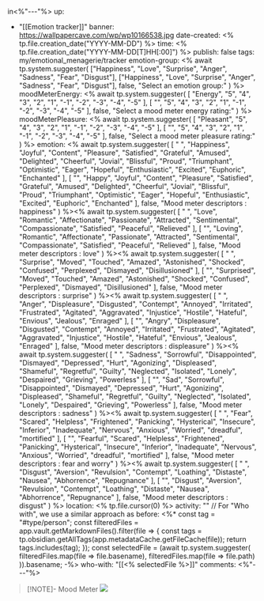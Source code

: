 in<%"---"%>
up: 
- "[[Emotion tracker]]"
banner: https://wallpapercave.com/wp/wp10166538.jpg
date-created: <% tp.file.creation_date("YYYY-MM-DD") %>
time: <% tp.file.creation_date("YYYY-MM-DD[T]HH[:00]") %>
publish: false
tags: my/emotional_menagerie/tracker
emotion-group: <% await tp.system.suggester(
  ["Happiness", "Love", "Surprise", "Anger", "Sadness", "Fear", "Disgust"],
  ["Happiness", "Love", "Surprise", "Anger", "Sadness", "Fear", "Disgust"],
  false, "Select an emotion group:"
) %>
moodMeterEnergy: <% await tp.system.suggester(
  [
    "Energy",
    "5",
    "4",
    "3",
    "2",
    "1",
    "-1",
    "-2",
    "-3",
    "-4",
    "-5"
  ],
  [
    "",
    "5",
    "4",
    "3",
    "2",
    "1",
    "-1",
    "-2",
    "-3",
    "-4",
    "-5"
  ],
  false, "Select a mood meter energy rating:"
) %>
moodMeterPleasure: <% await tp.system.suggester(
  [
    "Pleasant",
    "5",
    "4",
    "3",
    "2",
    "1",
    "-1",
    "-2",
    "-3",
    "-4",
    "-5"
  ],
  [
    "",
    "5",
    "4",
    "3",
    "2",
    "1",
    "-1",
    "-2",
    "-3",
    "-4",
    "-5"
  ],
  false, "Select a mood meter pleasure rating:"
) %>
emotion: <% await tp.system.suggester(
  [ " ", "Happiness", "Joyful", "Content", "Pleasure", "Satisfied", "Grateful", "Amused", "Delighted", "Cheerful", "Jovial", "Blissful", "Proud", "Triumphant", "Optimistic", "Eager", "Hopeful", "Enthusiastic", "Excited", "Euphoric", "Enchanted" ],
  [ "", "Happy", "Joyful", "Content", "Pleasure", "Satisfied", "Grateful", "Amused", "Delighted", "Cheerful", "Jovial", "Blissful", "Proud", "Triumphant", "Optimistic", "Eager", "Hopeful", "Enthusiastic", "Excited", "Euphoric", "Enchanted" ],
  false, "Mood meter descriptors : happiness"
) %><% await tp.system.suggester(
  [ " ", "Love", "Romantic", "Affectionate", "Passionate", "Attracted", "Sentimental", "Compassionate", "Satisfied", "Peaceful", "Relieved" ],
  [ "", "Loving", "Romantic", "Affectionate", "Passionate", "Attracted", "Sentimental", "Compassionate", "Satisfied", "Peaceful", "Relieved" ],
  false, "Mood meter descriptors : love"
) %><% await tp.system.suggester(
  [ " ", "Surprise", "Moved", "Touched", "Amazed", "Astonished", "Shocked", "Confused", "Perplexed", "Dismayed", "Disillusioned" ],
  [ "", "Surprised", "Moved", "Touched", "Amazed", "Astonished", "Shocked", "Confused", "Perplexed", "Dismayed", "Disillusioned" ],
  false, "Mood meter descriptors : surprise"
) %><% await tp.system.suggester(
  [ " ", "Anger", "Displeasure", "Disgusted", "Contempt", "Annoyed", "Irritated", "Frustrated", "Agitated", "Aggravated", "Injustice", "Hostile", "Hateful", "Envious", "Jealous", "Enraged" ],
  [ "", "Angry", "Displeasure", "Disgusted", "Contempt", "Annoyed", "Irritated", "Frustrated", "Agitated", "Aggravated", "Injustice", "Hostile", "Hateful", "Envious", "Jealous", "Enraged" ],
  false, "Mood meter descriptors : displeasure"
) %><% await tp.system.suggester(
  [ " ", "Sadness", "Sorrowful", "Disappointed", "Dismayed", "Depressed", "Hurt", "Agonizing", "Displeased", "Shameful", "Regretful", "Guilty", "Neglected", "Isolated", "Lonely", "Despaired", "Grieving", "Powerless" ],
  [ "", "Sad", "Sorrowful", "Disappointed", "Dismayed", "Depressed", "Hurt", "Agonizing", "Displeased", "Shameful", "Regretful", "Guilty", "Neglected", "Isolated", "Lonely", "Despaired", "Grieving", "Powerless" ],
  false, "Mood meter descriptors : sadness"
) %><% await tp.system.suggester(
  [ " ", "Fear", "Scared", "Helpless", "Frightened", "Panicking", "Hysterical", "Insecure", "Inferior", "Inadequate", "Nervous", "Anxious", "Worried", "dreadful", "mortified" ],
  [ "", "Fearful", "Scared", "Helpless", "Frightened", "Panicking", "Hysterical", "Insecure", "Inferior", "Inadequate", "Nervous", "Anxious", "Worried", "dreadful", "mortified" ],
  false, "Mood meter descriptors : fear and worry"
) %><% await tp.system.suggester(
  [ " ", "Disgust", "Aversion", "Revulsion", "Contempt", "Loathing", "Distaste", "Nausea", "Abhorrence", "Repugnance" ],
  [ "", "Disgust", "Aversion", "Revulsion", "Contempt", "Loathing", "Distaste", "Nausea", "Abhorrence", "Repugnance" ],
  false, "Mood meter descriptors : disgust"
) %>
location: <% tp.file.cursor(0) %>
activity: ""
// For "Who with", we use a similar approach as before:
<%*
const tag = "#type/person";
const filteredFiles = app.vault.getMarkdownFiles().filter(file => {
  const tags = tp.obsidian.getAllTags(app.metadataCache.getFileCache(file));
  return tags.includes(tag);
});
const selectedFile = (await tp.system.suggester(
  filteredFiles.map(file => file.basename),
  filteredFiles.map(file => file.path)
)).basename;
-%>
who-with: "[[<% selectedFile %>]]"
comments: 
<%"---"%>

> [!NOTE]- Mood Meter
> ![](https://miro.medium.com/v2/resize:fit:720/format:webp/0*8sKVEbXGIGA32Rjm.jpg)
